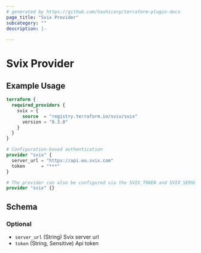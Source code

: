 ```yaml
---
# generated by https://github.com/hashicorp/terraform-plugin-docs
page_title: "Svix Provider"
subcategory: ""
description: |-
  
---
```


# Svix Provider



## Example Usage

```terraform
terraform {
  required_providers {
    svix = {
      source  = "registry.terraform.io/svix/svix"
      version = "0.3.0"
    }
  }
}

# Configuration-based authentication
provider "svix" {
  server_url = "https://api.eu.svix.com"
  token      = "***"
}

# The provider can also be configured via the SVIX_TOKEN and SVIX_SERVER_URL environment variables
provider "svix" {}
```

<!-- schema generated by tfplugindocs -->
## Schema

### Optional

- `server_url` (String) Svix server url
- `token` (String, Sensitive) Api token
